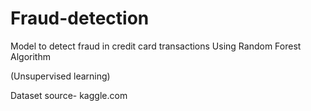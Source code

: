 # Fraud-detection 

Model to detect fraud in credit card transactions 
Using Random Forest Algorithm

(Unsupervised learning) 

Dataset source- 
kaggle.com 
